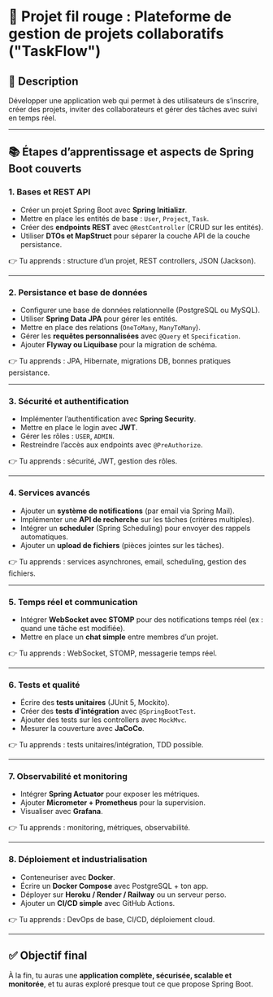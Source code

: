 # 🚀 Projet fil rouge : Plateforme de gestion de projets collaboratifs ("TaskFlow")

## 📌 Description
Développer une application web qui permet à des utilisateurs de s’inscrire, créer des projets, inviter des collaborateurs et gérer des tâches avec suivi en temps réel.

---

## 📚 Étapes d’apprentissage et aspects de Spring Boot couverts

### 1. Bases et REST API
- Créer un projet Spring Boot avec **Spring Initializr**.  
- Mettre en place les entités de base : `User`, `Project`, `Task`.  
- Créer des **endpoints REST** avec `@RestController` (CRUD sur les entités).  
- Utiliser **DTOs et MapStruct** pour séparer la couche API de la couche persistance.  

👉 Tu apprends : structure d’un projet, REST controllers, JSON (Jackson).  

---

### 2. Persistance et base de données
- Configurer une base de données relationnelle (PostgreSQL ou MySQL).  
- Utiliser **Spring Data JPA** pour gérer les entités.  
- Mettre en place des relations (`OneToMany`, `ManyToMany`).  
- Gérer les **requêtes personnalisées** avec `@Query` et `Specification`.  
- Ajouter **Flyway ou Liquibase** pour la migration de schéma.  

👉 Tu apprends : JPA, Hibernate, migrations DB, bonnes pratiques persistance.  

---

### 3. Sécurité et authentification
- Implémenter l’authentification avec **Spring Security**.  
- Mettre en place le login avec **JWT**.  
- Gérer les rôles : `USER`, `ADMIN`.  
- Restreindre l’accès aux endpoints avec `@PreAuthorize`.  

👉 Tu apprends : sécurité, JWT, gestion des rôles.  

---

### 4. Services avancés
- Ajouter un **système de notifications** (par email via Spring Mail).  
- Implémenter une **API de recherche** sur les tâches (critères multiples).  
- Intégrer un **scheduler** (Spring Scheduling) pour envoyer des rappels automatiques.  
- Ajouter un **upload de fichiers** (pièces jointes sur les tâches).  

👉 Tu apprends : services asynchrones, email, scheduling, gestion des fichiers.  

---

### 5. Temps réel et communication
- Intégrer **WebSocket avec STOMP** pour des notifications temps réel (ex : quand une tâche est modifiée).  
- Mettre en place un **chat simple** entre membres d’un projet.  

👉 Tu apprends : WebSocket, STOMP, messagerie temps réel.  

---

### 6. Tests et qualité
- Écrire des **tests unitaires** (JUnit 5, Mockito).  
- Créer des **tests d’intégration** avec `@SpringBootTest`.  
- Ajouter des tests sur les controllers avec `MockMvc`.  
- Mesurer la couverture avec **JaCoCo**.  

👉 Tu apprends : tests unitaires/intégration, TDD possible.  

---

### 7. Observabilité et monitoring
- Intégrer **Spring Actuator** pour exposer les métriques.  
- Ajouter **Micrometer + Prometheus** pour la supervision.  
- Visualiser avec **Grafana**.  

👉 Tu apprends : monitoring, métriques, observabilité.  

---

### 8. Déploiement et industrialisation
- Conteneuriser avec **Docker**.  
- Écrire un **Docker Compose** avec PostgreSQL + ton app.  
- Déployer sur **Heroku / Render / Railway** ou un serveur perso.  
- Ajouter un **CI/CD simple** avec GitHub Actions.  

👉 Tu apprends : DevOps de base, CI/CD, déploiement cloud.  

---

## ✅ Objectif final
À la fin, tu auras une **application complète, sécurisée, scalable et monitorée**, et tu auras exploré presque tout ce que propose Spring Boot.
